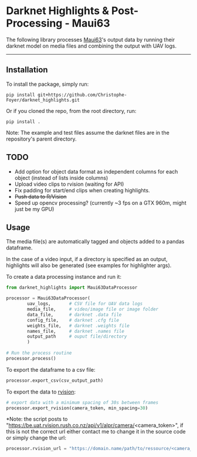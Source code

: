 # Darknet Highlights & Post-Processing - Maui63

The following library processes [Maui63](http://maui63.org/)'s output data by running their darknet model on media files and combining the output with UAV logs.

_____

## Installation

To install the package, simply run:

```
pip install git+https://github.com/Christophe-Foyer/darknet_highlights.git
```

Or if you cloned the repo, from the root directory, run:

```
pip install .
```

Note: The example and test files assume the darknet files are in the repository's parent directory.


## TODO

- Add option for object data format as independent columns for each object (instead of lists inside columns)
- Upload video clips to rvision (waiting for API)
- Fix padding for start/end clips when creating highlights.
- ~~Push data to R/Vision~~
- Speed up opencv processing? (currently ~3 fps on a GTX 960m, might just be my GPU)

## Usage

The media file(s) are automatically tagged and objects added to a 
pandas dataframe.

In the case of a video input, if a directory is specified as an output, 
highlights will also be generated (see examples for highlighter args).

To create a data processing instance and run it:
```python
from darknet_highlights import Maui63DataProcessor 

processor = Maui63DataProcessor(
        uav_logs,       # CSV file for UAV data logs
        media_file,     # video/image file or image folder
        data_file,      # darknet .data file
        config_file,    # darknet .cfg file
        weights_file,   # darknet .weights file
        names_file,     # darknet .names file
        output_path     # ouput file/directory
        )
        
# Run the process routine
processor.process()
```

To export the dataframe to a csv file:
```python
processor.export_csv(csv_output_path)
```

To export the data to [rvision](https://rvision.rush.co.nz/):
```python
# export data with a minimum spacing of 30s between frames
processor.export_rvision(camera_token, min_spacing=30)
```
*Note: the script posts to "https://be.uat.rvision.rush.co.nz/api/v1/alpr/camera/<camera_token>", if this is not the correct url either contact me to change it in the source code or simply change the url:
```python
processor.rvision_url = "https://domain.name/path/to/ressource/<camera_token>"
```
